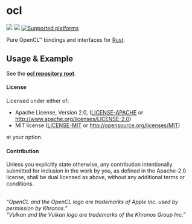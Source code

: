 ocl
===

[![](http://meritbadge.herokuapp.com/ocl)](https://crates.io/crates/ocl) [![](https://docs.rs/ocl/badge.svg)](https://docs.rs/ocl)
[![Supported platforms](https://img.shields.io/badge/platform-windows%20%7C%20macos%20%7C%20linux%20%7C%20bsd-orange.svg)](https://en.wikipedia.org/wiki/Cross-platform)

Pure OpenCL&trade; bindings and interfaces for
[Rust](https://www.rust-lang.org/).

## Usage & Example

See the **[ocl repository root][`ocl`]**.


#### License

Licensed under either of:

 * Apache License, Version 2.0, ([LICENSE-APACHE](LICENSE-APACHE) or http://www.apache.org/licenses/LICENSE-2.0)
 * MIT license ([LICENSE-MIT](LICENSE-MIT) or http://opensource.org/licenses/MIT)

at your option.

#### Contribution

Unless you explicitly state otherwise, any contribution intentionally submitted
for inclusion in the work by you, as defined in the Apache-2.0 license, shall be dual licensed as above, without any
additional terms or conditions.

<br/>*“OpenCL and the OpenCL logo are trademarks of Apple Inc. used by
permission by Khronos.”* <br/>*“Vulkan and the Vulkan logo are trademarks of
the Khronos Group Inc.”*

[`ocl`]: https://github.com/cogciprocate/ocl/
[issue]: https://github.com/cogciprocate/ocl_rust/issues
[provide feedback]: https://github.com/cogciprocate/ocl_rust/issues
[`examples`]: https://github.com/cogciprocate/ocl/tree/master/examples
[`examples/trivial.rs`]: https://github.com/cogciprocate/ocl/blob/master/examples/trivial.rs
[voodoo]: https://github.com/cogciprocate/voodoo
[intel-win64]: https://software.intel.com/en-us/articles/opencl-drivers#win64
[intel-linux64-redhat-suse]: https://software.intel.com/en-us/articles/opencl-drivers#lin64
[intel-linux64-ubuntu]: https://software.intel.com/en-us/articles/opencl-drivers#ubuntu64
[amd-app-sdk]: http://developer.amd.com/tools-and-sdks/opencl-zone/amd-accelerated-parallel-processing-app-sdk/
